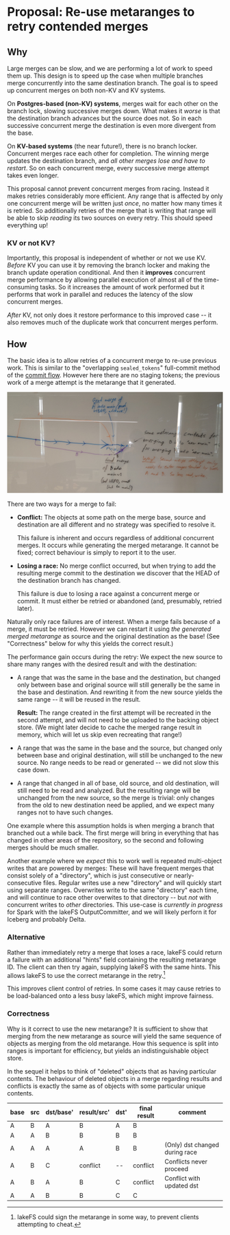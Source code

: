 # Proposal: Re-use metaranges to retry contended merges

## Why

Large merges can be slow, and we are performing a lot of work to speed them
up.  This design is to speed up the case when multiple branches merge
concurrently into the same destination branch.  The goal is to speed up
concurrent merges on both non-KV and KV systems.

On **Postgres-based (non-KV) systems**, merges wait for each other on the
branch lock, slowing successive merges down.  What makes it _worse_ is that
the destination branch advances but the source does not.  So in each
successive concurrent merge the destination is even more divergent from the
base.

On **KV-based systems** (the near future!), there is no branch locker.
Concurrent merges race each other for completion.  The winning merge updates
the destination branch, and _all other merges lose and have to restart_.  So
on each concurrent merge, every successive merge attempt takes even longer.

This proposal cannot prevent concurrent merges from racing.  Instead it
makes retries considerably more efficient.  Any range that is affected by
only one concurrent merge will be written just _once_, no matter how many
times it is retried.  So additionally retries of the merge that is writing
that range will be able to skip _reading_ its two sources on every retry.
This should speed everything up!

### KV or not KV?

Importantly, this proposal is independent of whether or not we use KV.
_Before_ KV you can use it by removing the branch locker and making the
branch update operation conditional.  And then it **improves** concurrent
merge performance by allowing parallel execution of almost all of the
time-consuming tasks.  So it increases the amount of work performed but it
performs that work in parallel and reduces the latency of the slow
concurrent merges.

_After_ KV, not only does it restore performance to this improved case -- it
also removes much of the duplicate work that concurrent merges perform.

## How

The basic idea is to allow retries of a concurrent merge to re-use previous
work.  This is similar to the "overlapping `sealed_tokens`" full-commit
method of the [commit flow][commit_flow].  However here there are no staging
tokens; the previous work of a merge attempt is the metarange that it
generated.

![Branches A and B diverge from branch main.  Merge A and B into main concurrently.  A succeeds in merging and bumps HEAD of main.  B succeeds in merging and generates a metarange, but now it cannot bump HEAD of main.  Now try again to merge, but _use the newly-generated merged metarange instead of the HEAD of B.](./diagram.jpg)

There are two ways for a merge to fail:
* **Conflict:** The objects at some path on the merge base, source and
  destination are all different and no strategy was specified to resolve it.

  This failure is inherent and occurs regardless of additional concurrent
  merges.  It occurs while generating the merged metarange.  It cannot be
  fixed; correct behaviour is simply to report it to the user.
* **Losing a race:** No merge conflict occurred, but when trying to add the
  resulting merge commit to the destination we discover that the HEAD of the
  destination branch has changed.

  This failure is due to losing a race against a concurrent merge or commit.
  It must either be retried or abandoned (and, presumably, retried later).

Naturally only race failures are of interest.  When a merge fails because of
a merge, it must be retried.  However we can restart it using _the generated
merged metarange_ as source and the original destination as the base!  (See
"Correctness" below for why this yields the correct result.)

The performance gain occurs during the retry: We expect the new source to
share many ranges with the desired result and with the destination:

* A range that was the same in the base and the destination, but changed
  only between base and original source will still generally be the same in
  the base and destination.  And rewriting it from the new source yields the
  same range -- it will be reused in the result.

  **Result:** The range created in the first attempt will be recreated in
  the second attempt, and will not need to be uploaded to the backing object
  store.  (We might later decide to cache the merged range result in memory,
  which will let us skip even recreating that range!)
* A range that was the same in the base and the source, but changed only
  between base and original destination, will still be unchanged to the new
  source.  No range needs to be read or generated -- we did not slow this
  case down.
* A range that changed in all of base, old source, and old destination, will
  still need to be read and analyzed.  But the resulting range will be
  unchanged from the new source, so the merge is trivial: only changes from
  the old to new destination need be applied, and we expect many ranges not
  to have such changes.

One example where this assumption holds is when merging a branch that
branched out a while back.  The first merge will bring in everything that
has changed in other areas of the repository, so the second and following
merges should be much smaller.

Another example where we _expect_ this to work well is repeated multi-object
writes that are powered by merges: These will have frequent merges that
consist solely of a "directory", which is just consecutive or
nearly-consecutive files.  Regular writes use a new "directory" and will
quickly start using separate ranges.  Overwrites write to the same
"directory" each time, and will continue to race other overwites to that
directory -- but _not_ with concurrent writes to _other_ directories.  This
use-case is _currently in progress_ for Spark with the lakeFS
OutputCommitter, and we will likely perforn it for Iceberg and probably
Delta.

### Alternative

Rather than immediately retry a merge that loses a race, lakeFS could return
a failure with an additional "hints" field containing the resulting
metarange ID.  The client can then try again, supplying lakeFS with the same
hints.  This allows lakeFS to use the correct metarange in the retry.[^1]

This improves client control of retries.  In some cases it may cause retries
to be load-balanced onto a less busy lakeFS, which might improve fairness.

### Correctness

Why is it correct to use the new metarange?  It is sufficient to show that
merging from the new metarange as source will yield the same sequence of
objects as merging from the old metarange.  How this sequence is split into
ranges is important for efficiency, but yields an indistinguishable object
store.

In the sequel it helps to think of "deleted" objects that as having
particular contents.  The behaviour of deleted objects in a merge regarding
results and conflicts is exactly the same as of objects with some particular
unique contents.

| base | src | dst/base' | result/src' | dst' | final result | comment                        |
|------|-----|-----------|-------------|------|--------------|--------------------------------|
| A    | B   | A         | B           | A    | B            |                                |
| A    | A   | B         | B           | B    | B            |                                |
| A    | A   | A         | A           | B    | B            | (Only) dst changed during race |
| A    | B   | C         | conflict    | --   | conflict     | Conflicts never proceed        |
| A    | B   | A         | B           | C    | conflict     | Conflict with updated dst      |
| A    | A   | B         | B           | C    | C            |                                |


[commit_flow]:  ../../accepted/metadata_kv/index.md#committer-flow

[^1]: lakeFS could sign the metarange in some way, to prevent clients
    attempting to cheat.
